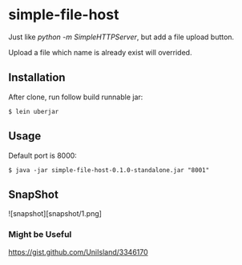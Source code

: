 # simple-file-host

Just like *python -m SimpleHTTPServer*, but add a file upload button.

Upload a file which name is already exist will overrided.

## Installation

After clone, run follow build runnable jar:

    $ lein uberjar

## Usage

Default port is 8000:

    $ java -jar simple-file-host-0.1.0-standalone.jar "8001"

## SnapShot

![snapshot][snapshot/1.png]

### Might be Useful

https://gist.github.com/UniIsland/3346170

